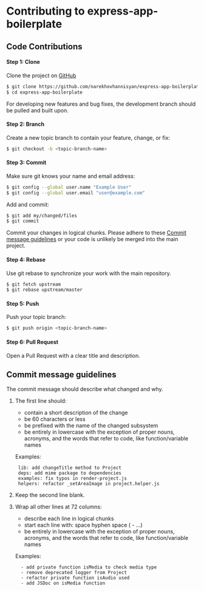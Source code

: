# Contributing to express-app-boilerplate

## Code Contributions

#### Step 1: Clone

Clone the project on [GitHub](https://github.com/narekhovhannisyan/express-app-boilerplate.git)
   
   ``` bash
   $ git clone https://github.com/narekhovhannisyan/express-app-boilerplate.git
   $ cd express-app-boilerplate
   ```
   
For developing new features and bug fixes, the development branch should be pulled and built upon.

#### Step 2: Branch

Create a new topic branch to contain your feature, change, or fix:

   ``` bash
   $ git checkout -b <topic-branch-name>
   ```

#### Step 3: Commit

Make sure git knows your name and email address:

   ``` bash
   $ git config --global user.name "Example User"
   $ git config --global user.email "user@example.com"
   ```
    
Add and commit:

   ``` bash
   $ git add my/changed/files
   $ git commit
   ```
    
Commit your changes in logical chunks. Please adhere to these [Commit message guidelines](#commit-message-guidelines)
   or your code is unlikely be merged into the main project.

#### Step 4: Rebase

Use git rebase to synchronize your work with the main repository.

   ``` bash
   $ git fetch upstream
   $ git rebase upstream/master
   ```
   
#### Step 5: Push

Push your topic branch:

   ``` bash
   $ git push origin <topic-branch-name>
   ```

#### Step 6: Pull Request

Open a Pull Request with a clear title and description.


## Commit message guidelines


The commit message should describe what changed and why.

   1. The first line should:
       * contain a short description of the change
       * be 60 characters or less
       * be prefixed with the name of the changed subsystem
       * be entirely in lowercase with the exception of proper nouns, acronyms, and the words that refer to code,
         like function/variable names
        
       Examples:
       
       ```
        lib: add changeTitle method to Project
        deps: add mime package to dependencies
        examples: fix typos in render-project.js
        helpers: refactor _setAreaImage in project.helper.js
       ```
   2. Keep the second line blank. 
          
   3. Wrap all other lines at 72 columns:
      * describe each line in logical chunks
      * start each line with: space hyphen space ( - ...)
      * be entirely in lowercase with the exception of proper nouns, acronyms, and the words that refer to code,
        like function/variable names
      
      Examples:
      
      ```    
        - add private function isMedia to check media type
        - remove deprecated logger from Project
        - refactor private function isAudio used
        - add JSDoc on isMedia function
      ```
      
